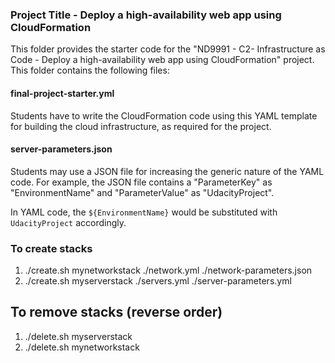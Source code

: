 ### Project Title - Deploy a high-availability web app using CloudFormation
This folder provides the starter code for the "ND9991 - C2- Infrastructure as Code - Deploy a high-availability web app using CloudFormation" project. This folder contains the following files:


#### final-project-starter.yml
Students have to write the CloudFormation code using this YAML template for building the cloud infrastructure, as required for the project. 

#### server-parameters.json
Students may use a JSON file for increasing the generic nature of the YAML code. For example, the JSON file contains a "ParameterKey" as "EnvironmentName" and "ParameterValue" as "UdacityProject". 

In YAML code, the `${EnvironmentName}` would be substituted with `UdacityProject` accordingly.

### To create stacks

1.  ./create.sh mynetworkstack ./network.yml ./network-parameters.json
2.  ./create.sh myserverstack ./servers.yml ./server-parameters.yml

## To remove stacks (reverse order)

1. ./delete.sh myserverstack
2. ./delete.sh mynetworkstack

